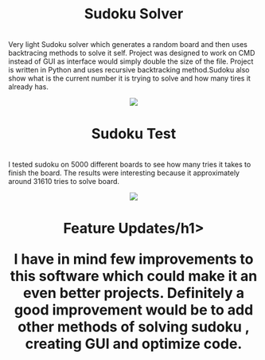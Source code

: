 <h1 align="center"> Sudoku Solver </h1> <br>
Very light Sudoku solver which generates a random board and then uses backtracing methods to solve it self. Project was designed to work on CMD instead of GUI as interface would simply double the size of the file. Project is written in Python and uses recursive backtracking method.Sudoku also show what is the current number it is trying to solve and how many tires it already has. 

<p align="center">
<img align="center "src="https://user-images.githubusercontent.com/55873838/186252784-2266ee93-0e03-4513-9815-1bf5a72c57e4.png">

</p>

<h1 align="center"> Sudoku Test</h1> <br>
I tested sudoku on 5000 different boards to see how many tries it takes to finish the board. The results were interesting because it approximately around 31610 tries to solve board.


<p align="center">
<img align="center" src="https://user-images.githubusercontent.com/55873838/186252546-2fb2c5b7-ab0d-4069-9415-7ab6e9918a9b.png">

</p>
<h1 align="center">Feature Updates/h1> <br>

I have in mind few improvements to this software which could make it an even better projects. Definitely a good improvement would be to add other methods of solving sudoku , creating GUI and optimize code.

